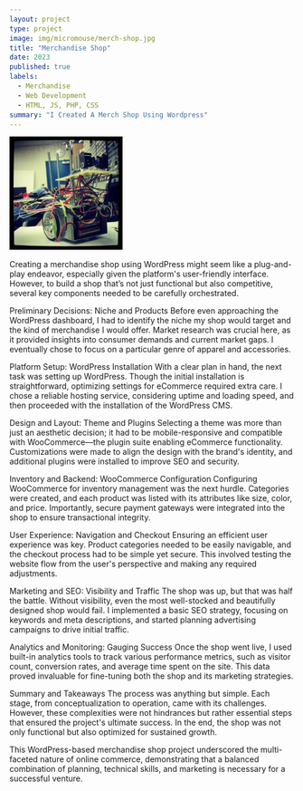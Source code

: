 ```yaml
---
layout: project
type: project
image: img/micromouse/merch-shop.jpg
title: "Merchandise Shop"
date: 2023
published: true
labels:
  - Merchandise
  - Web Development
  - HTML, JS, PHP, CSS
summary: "I Created A Merch Shop Using Wordpress"
---
```


<div class="text-center p-4">
  <img width="200px" src="../img/micromouse/micromouse-robot.png" class="img-thumbnail" >
  
</div>

Creating a merchandise shop using WordPress might seem like a plug-and-play endeavor, especially given the platform's user-friendly interface. However, to build a shop that’s not just functional but also competitive, several key components needed to be carefully orchestrated.

Preliminary Decisions: Niche and Products
Before even approaching the WordPress dashboard, I had to identify the niche my shop would target and the kind of merchandise I would offer. Market research was crucial here, as it provided insights into consumer demands and current market gaps. I eventually chose to focus on a particular genre of apparel and accessories.

Platform Setup: WordPress Installation
With a clear plan in hand, the next task was setting up WordPress. Though the initial installation is straightforward, optimizing settings for eCommerce required extra care. I chose a reliable hosting service, considering uptime and loading speed, and then proceeded with the installation of the WordPress CMS.

Design and Layout: Theme and Plugins
Selecting a theme was more than just an aesthetic decision; it had to be mobile-responsive and compatible with WooCommerce—the plugin suite enabling eCommerce functionality. Customizations were made to align the design with the brand's identity, and additional plugins were installed to improve SEO and security.

Inventory and Backend: WooCommerce Configuration
Configuring WooCommerce for inventory management was the next hurdle. Categories were created, and each product was listed with its attributes like size, color, and price. Importantly, secure payment gateways were integrated into the shop to ensure transactional integrity.

User Experience: Navigation and Checkout
Ensuring an efficient user experience was key. Product categories needed to be easily navigable, and the checkout process had to be simple yet secure. This involved testing the website flow from the user's perspective and making any required adjustments.

Marketing and SEO: Visibility and Traffic
The shop was up, but that was half the battle. Without visibility, even the most well-stocked and beautifully designed shop would fail. I implemented a basic SEO strategy, focusing on keywords and meta descriptions, and started planning advertising campaigns to drive initial traffic.

Analytics and Monitoring: Gauging Success
Once the shop went live, I used built-in analytics tools to track various performance metrics, such as visitor count, conversion rates, and average time spent on the site. This data proved invaluable for fine-tuning both the shop and its marketing strategies.

Summary and Takeaways
The process was anything but simple. Each stage, from conceptualization to operation, came with its challenges. However, these complexities were not hindrances but rather essential steps that ensured the project's ultimate success. In the end, the shop was not only functional but also optimized for sustained growth.

This WordPress-based merchandise shop project underscored the multi-faceted nature of online commerce, demonstrating that a balanced combination of planning, technical skills, and marketing is necessary for a successful venture.
